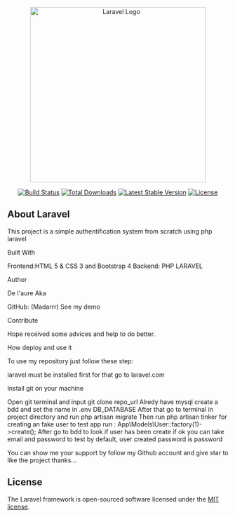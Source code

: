 <p align="center"><a href="https://laravel.com" target="_blank"><img src="https://raw.githubusercontent.com/laravel/art/master/logo-lockup/5%20SVG/2%20CMYK/1%20Full%20Color/laravel-logolockup-cmyk-red.svg" width="400" alt="Laravel Logo"></a></p>

<p align="center">
<a href="https://github.com/laravel/framework/actions"><img src="https://github.com/laravel/framework/workflows/tests/badge.svg" alt="Build Status"></a>
<a href="https://packagist.org/packages/laravel/framework"><img src="https://img.shields.io/packagist/dt/laravel/framework" alt="Total Downloads"></a>
<a href="https://packagist.org/packages/laravel/framework"><img src="https://img.shields.io/packagist/v/laravel/framework" alt="Latest Stable Version"></a>
<a href="https://packagist.org/packages/laravel/framework"><img src="https://img.shields.io/packagist/l/laravel/framework" alt="License"></a>
</p>

## About Laravel
This project is a simple authentification system from scratch using php laravel

Built With

Frontend:HTML 5 & CSS 3 and Bootstrap 4
Backend: PHP LARAVEL

Author

De l'aure Aka

GitHub: (Madarrr)
See my demo

Contribute

Hope received some advices and help to do better.

How deploy and use it

To use my repository just follow these step:

laravel must be installed first for that go to laravel.com

Install git on your machine

Open git terminal and input git clone repo_url
Alredy have mysql create a bdd and set the name  in .env DB_DATABASE
After that go to terminal in project directory and run php artisan migrate
Then run php artisan tinker for creating an fake user to test app
run : App\Models\User::factory(1)->create();
After go to bdd to look if user has been create if ok you can take email and password to test by default,
user created password is password

You can show me your support by follow my Github account and give star to like the project thanks...

## License

The Laravel framework is open-sourced software licensed under the [MIT license](https://opensource.org/licenses/MIT).

